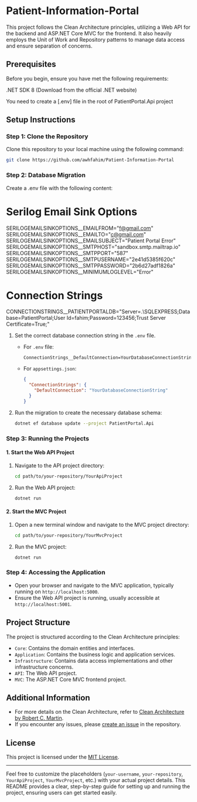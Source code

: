 # Patient-Information-Portal

This project follows the Clean Architecture principles, utilizing a Web API for the backend and ASP.NET Core MVC for the frontend. 
It also heavily employs the Unit of Work and Repository patterns to manage data access and ensure separation of concerns.

## Prerequisites

Before you begin, ensure you have met the following requirements:

.NET SDK 8 (Download from the official .NET website)

You need to create a [.env] file in the root of PatientPortal.Api project 

## Setup Instructions

### Step 1: Clone the Repository

Clone this repository to your local machine using the following command:

```bash
git clone https://github.com/awhfahim/Patient-Information-Portal
```

### Step 2: Database Migration

Create a .env file with the following content:

# Serilog Email Sink Options
SERILOGEMAILSINKOPTIONS__EMAILFROM="f@gmail.com"
SERILOGEMAILSINKOPTIONS__EMAILTO="c@gmail.com"
SERILOGEMAILSINKOPTIONS__EMAILSUBJECT="Patient Portal Error"
SERILOGEMAILSINKOPTIONS__SMTPHOST="sandbox.smtp.mailtrap.io"
SERILOGEMAILSINKOPTIONS__SMTPPORT="587"
SERILOGEMAILSINKOPTIONS__SMTPUSERNAME="2e41d5385f620c"
SERILOGEMAILSINKOPTIONS__SMTPPASSWORD="2b6d27adf1826a"
SERILOGEMAILSINKOPTIONS__MINIMUMLOGLEVEL="Error"

# Connection Strings
CONNECTIONSTRINGS__PATIENTPORTALDB="Server=.\\SQLEXPRESS;Database=PatientPortal;User Id=fahim;Password=123456;Trust Server Certificate=True;"


1. Set the correct database connection string in the `.env` file.

    - For `.env` file:

        ```
        ConnectionStrings__DefaultConnection=YourDatabaseConnectionString
        ```

    - For `appsettings.json`:

        ```json
        {
          "ConnectionStrings": {
            "DefaultConnection": "YourDatabaseConnectionString"
          }
        }
        ```

2. Run the migration to create the necessary database schema:

    ```bash
    dotnet ef database update --project PatientPortal.Api
    ```

### Step 3: Running the Projects

#### 1. Start the Web API Project

1. Navigate to the API project directory:

    ```bash
    cd path/to/your-repository/YourApiProject
    ```

2. Run the Web API project:

    ```bash
    dotnet run
    ```

#### 2. Start the MVC Project

1. Open a new terminal window and navigate to the MVC project directory:

    ```bash
    cd path/to/your-repository/YourMvcProject
    ```

2. Run the MVC project:

    ```bash
    dotnet run
    ```

### Step 4: Accessing the Application

- Open your browser and navigate to the MVC application, typically running on `http://localhost:5000`.
- Ensure the Web API project is running, usually accessible at `http://localhost:5001`.

## Project Structure

The project is structured according to the Clean Architecture principles:

- `Core`: Contains the domain entities and interfaces.
- `Application`: Contains the business logic and application services.
- `Infrastructure`: Contains data access implementations and other infrastructure concerns.
- `API`: The Web API project.
- `MVC`: The ASP.NET Core MVC frontend project.

## Additional Information

- For more details on the Clean Architecture, refer to [Clean Architecture by Robert C. Martin](https://blog.cleancoder.com/uncle-bob/2012/08/13/the-clean-architecture.html).
- If you encounter any issues, please [create an issue](https://github.com/your-username/your-repository/issues) in the repository.

## License

This project is licensed under the [MIT License](LICENSE).

---

Feel free to customize the placeholders (`your-username`, `your-repository`, `YourApiProject`, `YourMvcProject`, etc.) with your actual project details. This README provides a clear, step-by-step guide for setting up and running the project, ensuring users can get started easily.
